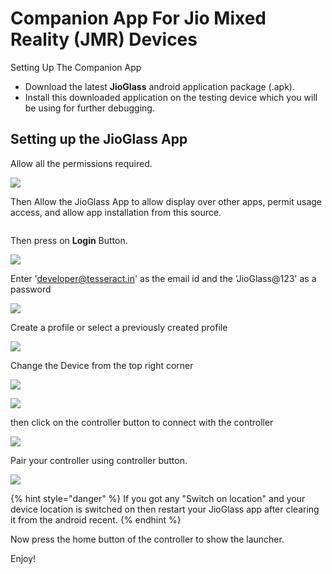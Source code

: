# Companion App For Jio Mixed Reality (JMR) Devices

Setting Up The Companion App

* Download the latest **JioGlass** android application package (.apk).
* Install this downloaded application on the testing device which you will be using for further debugging.

## Setting up the JioGlass App

Allow all the permissions required.

![](<../../.gitbook/assets/image (41).png>)

Then Allow the JioGlass App to allow display over other apps, permit usage access, and allow app installation from this source.

<figure><img src="../../.gitbook/assets/Untitled design (1).png" alt=""><figcaption></figcaption></figure>

Then press on **Login** Button.

![](../../.gitbook/assets/Screenshot_20230116-203720.jpg)

Enter 'developer@tesseract.in' as the email id and the 'JioGlass@123' as a password

![](../../.gitbook/assets/Screenshot_20230116-203749.jpg)

Create a profile or select a previously created profile

![](../../.gitbook/assets/Screenshot_20230116-203756.jpg)

Change the Device from the top right corner

![](../../.gitbook/assets/ApplicationFrameHost_0AvXmZY8pH.png)

![](../../.gitbook/assets/Screenshot_20230116-203818.jpg)

then click on the controller button to connect with the controller

![](../../.gitbook/assets/ApplicationFrameHost_EmVSCLW9Wd.png)

Pair your controller using controller button.

![](../../.gitbook/assets/Screenshot_20230116-203930.jpg)

{% hint style="danger" %}
If you got any "Switch on location" and your device location is switched on then restart your JioGlass app after clearing it from the android recent.
{% endhint %}

Now press the home button of the controller to show the launcher.

Enjoy!

